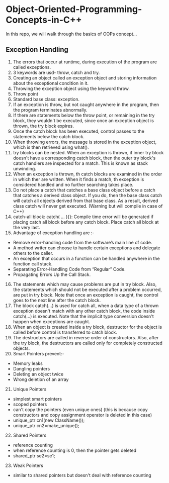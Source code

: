 # Object-Oriented-Programming-Concepts-in-C++
In this repo, we will walk through the basics of OOPs concept...

## Exception Handling
1) The errors that occur at runtime, during execution of the program are called exceptions.
2) 3 keywords are usd- throw, catch and try.
3) Creating an object called an exception object and storing information about the exceptional condition in it.
4) Throwing the exception object using the keyword throw.
5) Throw point
6) Standard base class: exception.
7) If an exception is throw, but not caught anywhere in the program, then the program terminates abnormally.
8) If there are statements below the throw point, or remaining in the try block, they wouldn't be executed, since once an exception object is thrown, the try block expires.
9) Once the catch block has been executed, control passes to the statements below the catch block.
10) When throwing errors, the message is stored in the exception object, which is then retrieved using what().
11) try blocks can be nested. When an exception is thrown, if inner try block doesn't have a corresponding catch block, then the outer try block's catch handlers are inspected for a match. This is known as stack unwinding.
12) When an exception is thrown, th catch blocks are examined in the order in which ther are written. When it finds a match, th exception is considered handled and no further searching takes place.
13) Do not place a catch that catches a base class object before a catch that catches a derived class object. If you do, then the base class catch will catch all objects derived from that base class. As a result, derived class catch will never get executed. (Warning but will compile in case of C++)
14) catch-all block: catch( ... ){}: Compile time error will be generated if placing catch all block before any catch block. Place catch all block at the very last.
15) Advantage of exception handling are :-
- Remove error-handling code from the software’s main line of code.
- A method writer can choose to handle certain exceptions and delegate others to the caller.
- An exception that occurs in a function can be handled anywhere in the function call stack.
- Separating Error-Handling Code from “Regular” Code.
- Propagating Errors Up the Call Stack.
16) The statements which may cause problems are put in try block. Also, the statements which should not be executed after a problem occurred, are put in try block. Note that once an exception is caught, the control goes to the next line after the catch block.
17) The block catch(...) is used for catch all, when a data type of a thrown exception doesn't match with any other catch block, the code inside catch(...) is executed. Note that the implicit type conversion doesn't happen when exceptions are caught.
18) When an object is created inside a try block, destructor for the object is called before control is transferred to catch block.
19) The destructors are called in reverse order of constructors. Also, after the try block, the destructors are called only for completely constructed objects.
20) Smart Pointers prevent:-
  - Memory leaks
  - Dangling pointers
  - Deleting an object twice
  - Wrong deletion of an array
21) Unique Pointers
  - simplest smart pointers
  - scoped pointers
  - can't copy the pointers (even unique ones) (this is because copy constructors and copy assignment operator is deleted in this case)
  - unique_ptr<ClassName> cn1(new ClassName());
  - unique_ptr<ClassName> cn2=make_unique<ClassName>();
22) Shared Pointers
  - reference counting
  - when reference counting is 0, then the pointer gets deleted
  - shared_ptr<ClassName> se2=se1;
23) Weak Pointers
  - similar to shared pointers but doesn't deal with reference counting 
